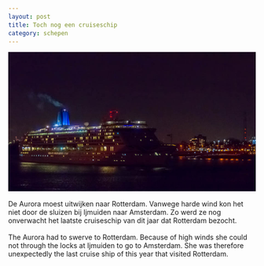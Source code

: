 ```yaml
---
layout: post
title: Toch nog een cruiseschip
category: schepen
---
```


![aurora](/images/aurora.jpg)

De Aurora moest uitwijken naar Rotterdam. Vanwege harde wind kon het niet door de sluizen bij Ijmuiden naar Amsterdam. Zo werd ze nog onverwacht het laatste cruiseschip van dit jaar dat Rotterdam bezocht.
<br><br>
The Aurora had to swerve to Rotterdam. Because of high winds she could not through the locks at Ijmuiden to go to Amsterdam. She was therefore unexpectedly the last cruise ship of this year that visited Rotterdam.